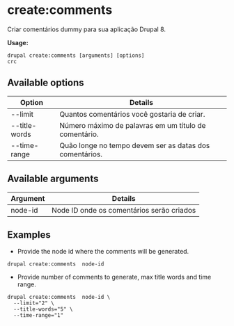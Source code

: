 # create:comments
Criar comentários dummy para sua aplicação Drupal 8.

**Usage:**
```
drupal create:comments [arguments] [options]
crc
```

## Available options
Option | Details
-------|-------------
--limit | Quantos comentários você gostaria de criar.
--title-words | Número máximo de palavras em um título de comentário.
--time-range | Quão longe no tempo devem ser as datas dos comentários.

## Available arguments
Argument | Details
---------|-------------
node-id | Node ID onde os comentários serão criados

## Examples
* Provide the node id where the comments will be generated.
```
drupal create:comments  node-id
```
* Provide number of comments to generate, max title words and time range.
```
drupal create:comments  node-id \
  --limit="2" \
  --title-words="5" \
  --time-range="1"
```
